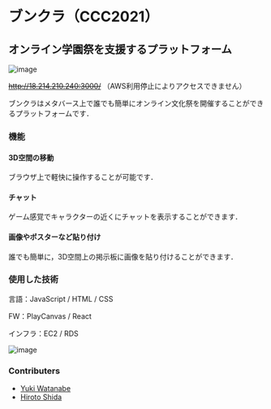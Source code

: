 # ブンクラ（CCC2021）

## オンライン学園祭を支援するプラットフォーム

![image](https://user-images.githubusercontent.com/62461295/183240755-5145bbb6-df14-4743-a33b-f5ce7f26a07c.png)


~~http://18.214.210.240:3000/~~
（AWS利用停止によりアクセスできません）

ブンクラはメタバース上で誰でも簡単にオンライン文化祭を開催することができるプラットフォームです．

### 機能
#### 3D空間の移動
ブラウザ上で軽快に操作することが可能です．
#### チャット
ゲーム感覚でキャラクターの近くにチャットを表示することができます．
#### 画像やポスターなど貼り付け
誰でも簡単に，3D空間上の掲示板に画像を貼り付けることができます．

### 使用した技術
言語：JavaScript / HTML / CSS

FW：PlayCanvas / React

インフラ：EC2 / RDS

![image](https://user-images.githubusercontent.com/62461295/183241394-58c6f4db-ae32-4dd9-a3bc-52bdafebd90f.png)


### Contributers
- [Yuki Watanabe](https://github.com/wattah1002)
- [Hiroto Shida](https://github.com/Hiroto-Shida)
